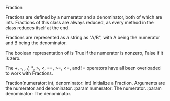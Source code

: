 
Fraction:

Fractions are defined by a numerator and a denominator, both of which are ints. 
Fractions of this class are always reduced, as every method in the class reduces
itself at the end. 

Fractions are represented as a string as "A/B", with A being the numerator and B 
being the denominator.

The boolean representation of is True if the numerator is nonzero, False if it is 
zero.

The +, -, *, /, \**, >, <, ==, >=, <=, and != operators have all been overloaded to 
work with Fractions.

Fraction(numerator: int, denominator: int)
    Initialize a Fraction. Arguments are the numerator and denominator.
    :param numerator: The numerator.
    :param denominator: The denominator.
  
